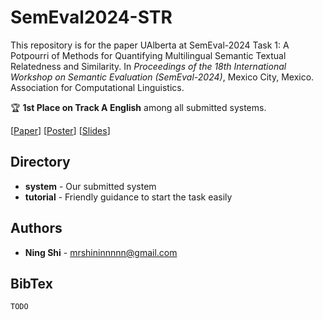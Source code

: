 # SemEval2024-STR
This repository is for the paper UAlberta at SemEval-2024 Task 1: A Potpourri of Methods for Quantifying Multilingual Semantic Textual Relatedness and Similarity. In *Proceedings of the 18th International Workshop on Semantic Evaluation (SemEval-2024)*, Mexico City, Mexico. Association for Computational Linguistics.

:trophy: **1st Place on Track A English** among all submitted systems.

[[Paper](https://github.com/UAlberta-NLP/SemEval2024-STR/blob/main/assets/paper.pdf)] [[Poster](https://github.com/UAlberta-NLP/SemEval2024-STR/blob/main/assets/poster.pdf)] [[Slides](https://github.com/UAlberta-NLP/SemEval2024-STR/blob/main/assets/slides.pdf)]

## Directory
+ **system** - Our submitted system
+ **tutorial** - Friendly guidance to start the task easily

## Authors
* **Ning Shi** - mrshininnnnn@gmail.com

## BibTex
```
TODO
```